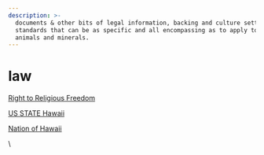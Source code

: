 ```yaml
---
description: >-
  documents & other bits of legal information, backing and culture setting
  standards that can be as specific and all encompassing as to apply to plants,
  animals and minerals.
---
```


# law

[Right to Religious Freedom](https://en.wikipedia.org/wiki/First\_Amendment\_to\_the\_United\_States\_Constitution)

[US STATE Hawaii](https://boe.hawaii.gov/Documents/By-Laws%20\(amended%202019-07-18\).pdf)

[Nation of Hawaii](https://www.nationofhawaii.org/)&#x20;





\
